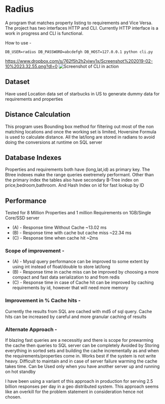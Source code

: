 # Radius

A program that matches property listing to requirements and Vice Versa. The project has two interfaces HTTP and CLI. Currently HTTP interface is a work in progress and CLI is functional.

How to use -

```
DB_USER=radius DB_PASSWORD=abcdefgh DB_HOST=127.0.0.1 python cli.py
```
https://www.dropbox.com/s/762f5h2h2yjwv1x/Screenshot%202019-02-10%2023.32.55.png?dl=0
![Screenshot of CLI in action](https://www.dropbox.com/s/762f5h2h2yjwv1x/Screenshot%202019-02-10%2023.32.55.png?dl=0)
## Dataset
Have used Location data set of starbucks in US to generate dummy data for requirements and properties

## Distance Calculation

This program uses Bounding box method for filtering out most of the non matching locations and once the working set is limited,
Hoversine Formula is used to calculate distance. All the lat/long are stored in radians to avoid doing the conversions at 
runtime on SQL server

## Database Indexes

Properties and requirements both have (long,lat,id) as primary key. The Btree indexes make the range queries exetremely performant. Other than the
primary index the tables also have secondary B-Tree index on price,bedroom,bathroom. And Hash Index on id for fast lookup by ID


## Performance

Tested for 8 Million Properties and 1 million Requirements on 1GB/Single Core/SSD server 
- (A) - Response time Without Cache  ~13.02 ms
- (B) - Response time with cache but cache miss ~22.34 ms
- (C) - Response time when cache hit ~2ms

### Scope of improvement -
- (A) - Mysql query performance can be improved to some extent by using int instead of float/double to store lat/long
- (B) - Response time in cache miss can be improved by choosing a more compact and fast data serialization to and from redis
- (C) - Response time in case of Cache hit can be improved by caching requirements by id, however that will need more memory

### Improvement in % Cache hits -
Currently the results from SQL are cached with md5 of sql query. Cache hits can be increased by careful and more 
granular caching of results

### Alternate Approach -

If blazing fast queries are a necessitiy and there is scope for prewarming the cache then queries to SQL server can be completely
Avoided by Storing everything in sorted sets and building the cache incrementally as and when the requirements/properties come in.
Works best if the system is not write heavy. Difficult to maintain and in case of server failure warming the cache takes time.
Can be Used only when you have another server up and running on hot standby

I have been using a variant of this approach in production for serving 2.5 billion responses per day in a geo distributed system.
This approach seems like an overkill for the problem statement in consideration hence not chosen.

